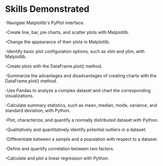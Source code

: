 # Skills Demonstrated

-Navigate Matplotlib's PyPlot interface.

-Create line, bar, pie charts, and scatter plots with Matplotlib.

-Change the appearance of their plots in Matplotlib.

-Identify basic plot configuration options, such as xlim and ylim, with Matplotlib.

-Create plots with the DataFrame.plot() method.

-Summarize the advantages and disadvantages of creating charts with the DataFrame.plot() method.

-Use Pandas to analyze a complex dataset and chart the corresponding visualizations.

-Calculate summary statistics, such as mean, median, mode, variance, and standard deviation, with Python.

-Plot, characterize, and quantify a normally distributed dataset with Python.

-Qualitatively and quantitatively identify potential outliers in a dataset.

-Differentiate between a sample and a population with respect to a dataset.

-Define and quantify correlation between two factors.

-Calculate and plot a linear regression with Python.

